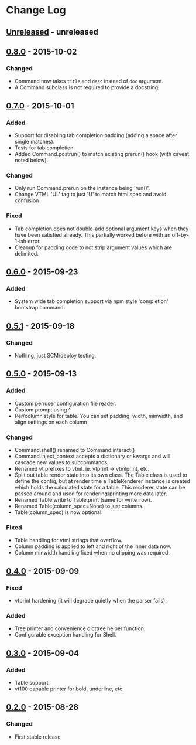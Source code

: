 # Change Log

## [Unreleased] - unreleased

## [0.8.0] - 2015-10-02
### Changed
- Command now takes `title` and `desc` instead of `doc` argument.
- A Command subclass is not required to provide a docstring.


## [0.7.0] - 2015-10-01
### Added
- Support for disabling tab completion padding (adding a space after single
  matches).
- Tests for tab completion.
- Added Command.postrun() to match existing prerun() hook (with caveat noted
  below). 

### Changed
- Only run Command.prerun on the instance being 'run()'.
- Change VTML 'UL' tag to just 'U' to match html spec and avoid confusion

### Fixed
- Tab completion does not double-add optional argument keys when they have
  been satisfied already.  This partially worked before with an off-by-1-ish
  error.
- Cleanup for padding code to not strip argument values which are delimited.


## [0.6.0] - 2015-09-23
### Added
- System wide tab completion support via npm style 'completion' bootstrap
  command.


## [0.5.1] - 2015-09-18
### Changed
- Nothing, just SCM/deploy testing.


## [0.5.0] - 2015-09-13
### Added
- Custom per/user configuration file reader.
- Custom prompt using ^
- Per/column style for table.
  You can set padding, width, minwidth, and align settings on each column

### Changed
- Command.shell() renamed to Command.interact()
- Command.inject_context accepts a dictionary or kwargs and will cascade
  new values to subcommands.
- Renamed vt prefixes to vtml. ie. vtprint -> vtmlprint, etc.
- Split out table render state into its own class.  The Table class is
  used to define the config, but at render time a TableRenderer instance is
  created which holds the calculated state for a table.  This renderer state
  can be passed around and used for rendering/printing more data later.
- Renamed Table.write to Table.print (same for write_row).
- Renamed Table(column_spec=None) to just columns.
- Table(column_spec) is now optional.
  
### Fixed
- Table handling for vtml strings that overflow.
- Column padding is applied to left and right of the inner data now.
- Column minwidth handling fixed when no clipping was required.


## [0.4.0] - 2015-09-09
### Fixed
- vtprint hardening (it will degrade quietly when the parser fails).

### Added
- Tree printer and convenience dicttree helper function.
- Configurable exception handling for Shell.


## [0.3.0] - 2015-09-04
### Added
- Table support
- vt100 capable printer for bold, underline, etc.


## [0.2.0] - 2015-08-28
### Changed
- First stable release


[unreleased]: https://github.com/mayfield/shellish/compare/v0.8.0...HEAD
[0.8.0]: https://github.com/mayfield/shellish/compare/v0.7.0...v0.8.0
[0.7.0]: https://github.com/mayfield/shellish/compare/v0.6.0...v0.7.0
[0.6.0]: https://github.com/mayfield/shellish/compare/v0.5.1...v0.6.0
[0.5.1]: https://github.com/mayfield/shellish/compare/v0.5.0...v0.5.1
[0.5.0]: https://github.com/mayfield/shellish/compare/v0.4.0...v0.5.0
[0.4.0]: https://github.com/mayfield/shellish/compare/v0.3.0...v0.4.0
[0.3.0]: https://github.com/mayfield/shellish/compare/v0.2.0...v0.3.0
[0.2.0]: https://github.com/mayfield/shellish/compare/3842251dad35c364ce3a63da04e0a5c593d1a156...v0.2.0
